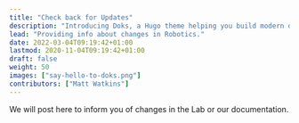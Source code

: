 ```yaml
---
title: "Check back for Updates"
description: "Introducing Doks, a Hugo theme helping you build modern documentation websites that are secure, fast, and SEO-ready — by default."
lead: "Providing info about changes in Robotics."
date: 2022-03-04T09:19:42+01:00
lastmod: 2020-11-04T09:19:42+01:00
draft: false
weight: 50
images: ["say-hello-to-doks.png"]
contributors: ["Matt Watkins"]
---
```


We will post here to inform you of changes in the Lab or our documentation.